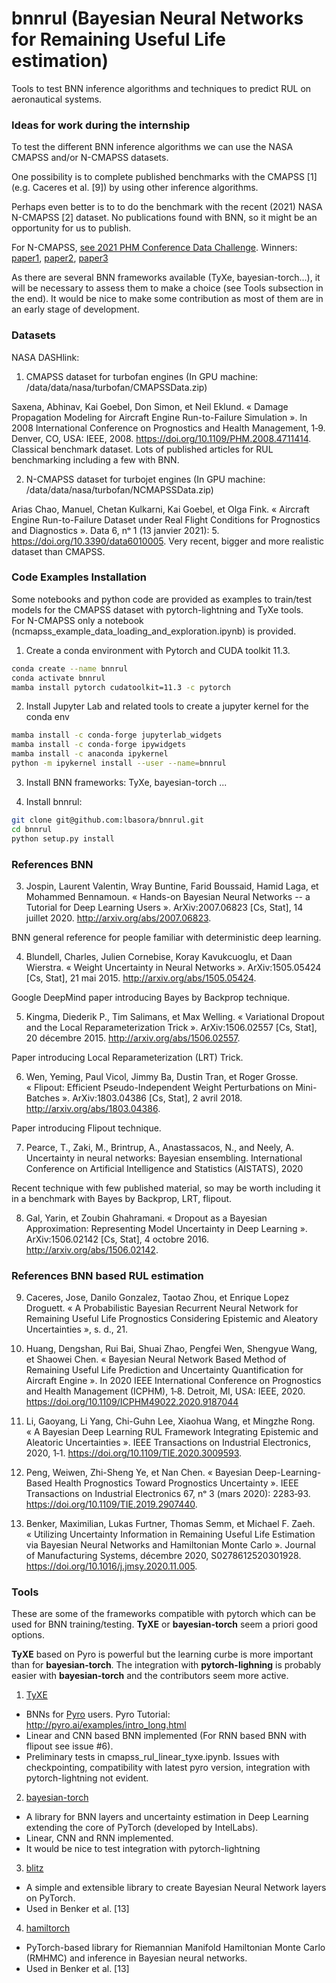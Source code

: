 # bnnrul (Bayesian Neural Networks for Remaining Useful Life estimation)

Tools to test BNN inference algorithms and techniques to predict RUL on aeronautical systems.

### Ideas for work during the internship
To test the different BNN inference algorithms we can use the NASA CMAPSS and/or N-CMAPSS datasets.

One possibility is to complete published benchmarks with the CMAPSS [1] (e.g. Caceres et al. [9]) by using other inference algorithms.

Perhaps even better is to to do the benchmark with the recent (2021) NASA N-CMAPSS [2] dataset. No publications found with BNN, so it might be an opportunity for us to publish. 

For N-CMAPSS, [see 2021 PHM Conference Data Challenge](https://data.phmsociety.org/2021-phm-conference-data-challenge/). Winners: [paper1](https://papers.phmsociety.org/index.php/phmconf/article/view/3108), [paper2](https://papers.phmsociety.org/index.php/phmconf/article/view/3109), [paper3](https://papers.phmsociety.org/index.php/phmconf/article/view/3110)

As there are several BNN frameworks available (TyXe, bayesian-torch...), it will be necessary to assess them to make a choice (see Tools subsection in the end). It would be nice to make some contribution as most of them are in an early stage of development.

### Datasets

NASA DASHlink:

1) CMAPSS dataset for turbofan engines (In GPU machine: /data/data/nasa/turbofan/CMAPSSData.zip)

Saxena, Abhinav, Kai Goebel, Don Simon, et Neil Eklund. « Damage Propagation Modeling for Aircraft Engine Run-to-Failure Simulation ». In 2008 International Conference on Prognostics and Health Management, 1‑9. Denver, CO, USA: IEEE, 2008. https://doi.org/10.1109/PHM.2008.4711414.
Classical benchmark dataset. Lots of published articles for RUL benchmarking including a few with BNN.

2) N-CMAPSS dataset for turbojet engines (In GPU machine: /data/data/nasa/turbofan/NCMAPSSData.zip)

Arias Chao, Manuel, Chetan Kulkarni, Kai Goebel, et Olga Fink. « Aircraft Engine Run-to-Failure Dataset under Real Flight Conditions for Prognostics and Diagnostics ». Data 6, nᵒ 1 (13 janvier 2021): 5. https://doi.org/10.3390/data6010005.
Very recent, bigger and more realistic dataset than CMAPSS.

### Code Examples Installation
Some notebooks and python code are provided as examples to train/test models for the CMAPSS dataset with pytorch-lightning and TyXe tools.  
For N-CMAPSS only a notebook (ncmapss_example_data_loading_and_exploration.ipynb) is provided.

1) Create a conda environment with Pytorch and CUDA toolkit 11.3.
```sh
conda create --name bnnrul
conda activate bnnrul
mamba install pytorch cudatoolkit=11.3 -c pytorch
```

2) Install Jupyter Lab and related tools to create a jupyter kernel for the conda env
```sh
mamba install -c conda-forge jupyterlab_widgets
mamba install -c conda-forge ipywidgets
mamba install -c anaconda ipykernel
python -m ipykernel install --user --name=bnnrul
```

3) Install BNN frameworks: TyXe, bayesian-torch ...

4) Install bnnrul:
```sh
git clone git@github.com:lbasora/bnnrul.git
cd bnnrul
python setup.py install
```

### References BNN

3) Jospin, Laurent Valentin, Wray Buntine, Farid Boussaid, Hamid Laga, et Mohammed Bennamoun. « Hands-on Bayesian Neural Networks -- a Tutorial for Deep Learning Users ». ArXiv:2007.06823 [Cs, Stat], 14 juillet 2020. http://arxiv.org/abs/2007.06823.

BNN general reference for people familiar with deterministic deep learning.

4) Blundell, Charles, Julien Cornebise, Koray Kavukcuoglu, et Daan Wierstra. « Weight Uncertainty in Neural Networks ». ArXiv:1505.05424 [Cs, Stat], 21 mai 2015. http://arxiv.org/abs/1505.05424.

Google DeepMind paper introducing Bayes by Backprop technique.

5) Kingma, Diederik P., Tim Salimans, et Max Welling. « Variational Dropout and the Local Reparameterization Trick ». ArXiv:1506.02557 [Cs, Stat], 20 décembre 2015. http://arxiv.org/abs/1506.02557.

Paper introducing Local Reparameterization (LRT) Trick.

6) Wen, Yeming, Paul Vicol, Jimmy Ba, Dustin Tran, et Roger Grosse. « Flipout: Efficient Pseudo-Independent Weight Perturbations on Mini-Batches ». ArXiv:1803.04386 [Cs, Stat], 2 avril 2018. http://arxiv.org/abs/1803.04386.

Paper introducing Flipout technique.

7) Pearce, T., Zaki, M., Brintrup, A., Anastassacos, N., and Neely, A. Uncertainty in neural networks: Bayesian
ensembling. International Conference on Artificial Intelligence and Statistics (AISTATS), 2020

Recent technique with few published material, so may be worth including it in a benchmark with Bayes by Backprop, LRT, flipout. 

8) Gal, Yarin, et Zoubin Ghahramani. « Dropout as a Bayesian Approximation: Representing Model Uncertainty in Deep Learning ». ArXiv:1506.02142 [Cs, Stat], 4 octobre 2016. http://arxiv.org/abs/1506.02142.


### References BNN based RUL estimation
9) Caceres, Jose, Danilo Gonzalez, Taotao Zhou, et Enrique Lopez Droguett. « A Probabilistic Bayesian Recurrent Neural Network for Remaining Useful Life Prognostics Considering Epistemic and Aleatory Uncertainties », s. d., 21.

10) Huang, Dengshan, Rui Bai, Shuai Zhao, Pengfei Wen, Shengyue Wang, et Shaowei Chen. « Bayesian Neural Network Based Method of Remaining Useful Life Prediction and Uncertainty Quantification for Aircraft Engine ». In 2020 IEEE International Conference on Prognostics and Health Management (ICPHM), 1‑8. Detroit, MI, USA: IEEE, 2020. https://doi.org/10.1109/ICPHM49022.2020.9187044

11) Li, Gaoyang, Li Yang, Chi-Guhn Lee, Xiaohua Wang, et Mingzhe Rong. « A Bayesian Deep Learning RUL Framework Integrating Epistemic and Aleatoric Uncertainties ». IEEE Transactions on Industrial Electronics, 2020, 1‑1. https://doi.org/10.1109/TIE.2020.3009593.

12) Peng, Weiwen, Zhi-Sheng Ye, et Nan Chen. « Bayesian Deep-Learning-Based Health Prognostics Toward Prognostics Uncertainty ». IEEE Transactions on Industrial Electronics 67, nᵒ 3 (mars 2020): 2283‑93. https://doi.org/10.1109/TIE.2019.2907440.

13)  Benker, Maximilian, Lukas Furtner, Thomas Semm, et Michael F. Zaeh. « Utilizing Uncertainty Information in Remaining Useful Life Estimation via Bayesian Neural Networks and Hamiltonian Monte Carlo ». Journal of Manufacturing Systems, décembre 2020, S0278612520301928. https://doi.org/10.1016/j.jmsy.2020.11.005.


### Tools

These are some of the frameworks compatible with pytorch which can be used for BNN training/testing. **TyXE** or **bayesian-torch** seem a priori good options. 

**TyXE** based on Pyro is powerful but the learning curbe is more important than for **bayesian-torch**. The integration with **pytorch-lighning** is probably easier with **bayesian-torch** and the contributors seem more active.


1) [TyXE](https://github.com/TyXe-BDL/TyXe)

- BNNs for [Pyro](https://pyro.ai/) users. Pyro Tutorial: http://pyro.ai/examples/intro_long.html
- Linear and CNN based BNN implemented (For RNN based BNN with flipout see issue #6).
- Preliminary tests in cmapss_rul_linear_tyxe.ipynb. Issues with checkpointing, compatibility with latest pyro version, integration with pytorch-lightning not evident.

2) [bayesian-torch](https://github.com/IntelLabs/bayesian-torch#installing-bayesian-torch)

- A library for BNN layers and uncertainty estimation in Deep Learning extending the core of PyTorch (developed by IntelLabs).
- Linear, CNN and RNN implemented.
- It would be nice to test integration with pytorch-lightning

3) [blitz](https://github.com/piEsposito/blitz-bayesian-deep-learning)

- A simple and extensible library to create Bayesian Neural Network layers on PyTorch. 
- Used in Benker et al. [13]

4) [hamiltorch](https://github.com/AdamCobb/hamiltorch)

- PyTorch-based library for Riemannian Manifold Hamiltonian Monte Carlo (RMHMC) and inference in Bayesian neural networks.
- Used in Benker et al. [13]




